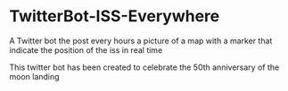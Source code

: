 # TwitterBot-ISS-Everywhere
A Twitter bot the post every hours a picture of a map with a marker that indicate the position of the iss in real time

This twitter bot has been created to celebrate the 50th anniversary of the moon landing
